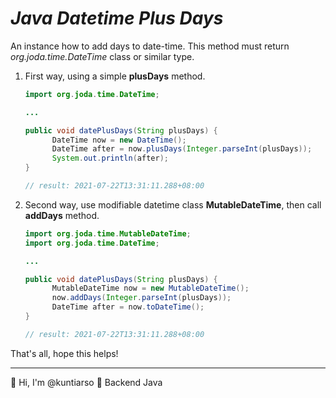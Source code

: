 # *Java Datetime Plus Days*

An instance how to add days to date-time. This method must return *org.joda.time.DateTime* class or similar type.

1. First way, using a simple **plusDays** method.

   ```java
   import org.joda.time.DateTime;
   
   ...
   
   public void datePlusDays(String plusDays) {
         DateTime now = new DateTime();
         DateTime after = now.plusDays(Integer.parseInt(plusDays));
         System.out.println(after);
   }
   
   // result: 2021-07-22T13:31:11.288+08:00
   ```

2. Second way, use modifiable datetime class **MutableDateTime**, then call **addDays** method.

   ```java
   import org.joda.time.MutableDateTime;
   import org.joda.time.DateTime;
   
   ...
   
   public void datePlusDays(String plusDays) {
         MutableDateTime now = new MutableDateTime();
         now.addDays(Integer.parseInt(plusDays));
         DateTime after = now.toDateTime();    
   }
   
   // result: 2021-07-22T13:31:11.288+08:00
   ```

That's all, hope this helps!

------

:wave: Hi, I'm @kuntiarso	:seedling: Backend Java




